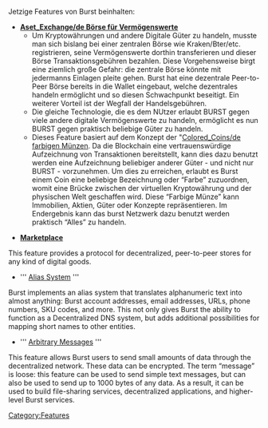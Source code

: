 <languages/> Jetzige Features von Burst beinhalten:

-   **[Aset\_Exchange/de Börse für Vermögenswerte](aset-exchange-de-borse-fur-vermogenswerte.md)**
    -   Um Kryptowährungen und andere Digitale Güter zu handeln, musste man sich bislang bei einer zentralen Börse wie Kraken/Bter/etc. registrieren, seine Vermögenswerte dorthin transferieren und dieser Börse Transaktionsgebühren bezahlen. Diese Vorgehensweise birgt eine ziemlich große Gefahr: die zentrale Börse könnte mit jedermanns Einlagen pleite gehen. Burst hat eine dezentrale Peer-to-Peer Börse bereits in die Wallet eingebaut, welche dezentrales handeln ermöglicht und so diesen Schwachpunkt beseitigt. Ein weiterer Vorteil ist der Wegfall der Handelsgebühren.
    -   Die gleiche Technologie, die es dem NUtzer erlaubt BURST gegen viele andere digitale Vermögenswerte zu handeln, ermöglicht es nun BURST gegen praktisch beliebige Güter zu handeln.
    -   Dieses Feature basiert auf dem Konzept der "[Colored\_Coins/de farbigen Münzen](colored-coins-de-farbigen-munzen.md). Da die Blockchain eine vertrauenswürdige Aufzeichnung von Transaktionen bereitstellt, kann dies dazu benutzt werden eine Aufzeichnung beliebiger anderer Güter - und nicht nur BURST - vorzunehmen. Um dies zu erreichen, erlaubt es Burst einem Coin eine beliebige Bezeichnung oder “Farbe” zuzuordnen, womit eine Brücke zwischen der virtuellen Kryptowährung und der physischen Welt geschaffen wird. Diese “Farbige Münze” kann Immobilien, Aktien, Güter oder Konzepte repräsentieren. Im Endergebnis kann das burst Netzwerk dazu benutzt werden praktisch “Alles” zu handeln.

<!-- -->

-   **[Marketplace](marketplace.md)**

This feature provides a protocol for decentralized, peer-to-peer stores for any kind of digital goods.

-   ''' [Alias System](alias-system.md) '''

Burst implements an alias system that translates alphanumeric text into almost anything: Burst account addresses, email addresses, URLs, phone numbers, SKU codes, and more. This not only gives Burst the ability to function as a Decentralized DNS system, but adds additional possibilities for mapping short names to other entities.

-   ''' [Arbitrary Messages](arbitrary-messages.md) '''

This feature allows Burst users to send small amounts of data through the decentralized network. These data can be encrypted. The term “message” is loose: this feature can be used to send simple text messages, but can also be used to send up to 1000 bytes of any data. As a result, it can be used to build file-sharing services, decentralized applications, and higher-level Burst services.

<Category:Features>
